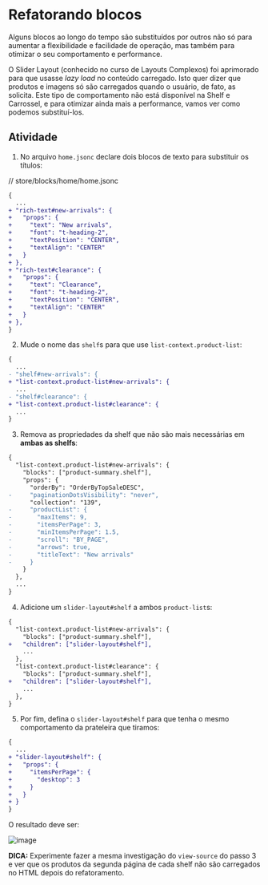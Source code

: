# Refatorando blocos

Alguns blocos ao longo do tempo são substituídos por outros não só para aumentar a flexibilidade e facilidade de operação, mas também para otimizar o seu comportamento e performance. 

O Slider Layout (conhecido no curso de Layouts Complexos) foi aprimorado para que usasse _lazy load_ no conteúdo carregado. Isto quer dizer que produtos e imagens só são carregados quando o usuário, de fato, as solicita. Este tipo de comportamento não está disponível na Shelf e Carrossel, e para otimizar ainda mais a performance, vamos ver como podemos substituí-los.

## Atividade

1. No arquivo `home.jsonc` declare dois blocos de texto para substituir os títulos: 

// store/blocks/home/home.jsonc
```diff
{
  ...
+ "rich-text#new-arrivals": {
+   "props": {
+     "text": "New arrivals",
+     "font": "t-heading-2",
+     "textPosition": "CENTER",
+     "textAlign": "CENTER"
+   }
+ },
+ "rich-text#clearance": {
+   "props": {
+     "text": "Clearance",
+     "font": "t-heading-2",
+     "textPosition": "CENTER",
+     "textAlign": "CENTER"
+   }
+ },
}
```

2. Mude o nome das `shelf`s para que use `list-context.product-list`: 

```diff
{
  ...
- "shelf#new-arrivals": {
+ "list-context.product-list#new-arrivals": {
  ...
- "shelf#clearance": {
+ "list-context.product-list#clearance": {
  ...
}
```

3. Remova as propriedades da shelf que não são mais necessárias em **ambas as shelfs**:

```diff
{
  "list-context.product-list#new-arrivals": {
    "blocks": ["product-summary.shelf"],
    "props": {
      "orderBy": "OrderByTopSaleDESC",
-     "paginationDotsVisibility": "never",
      "collection": "139",
-     "productList": {
-       "maxItems": 9,
-       "itemsPerPage": 3,
-       "minItemsPerPage": 1.5,
-       "scroll": "BY_PAGE",
-       "arrows": true,
-       "titleText": "New arrivals"
-     }
    }
  },
  ...
}
```

4. Adicione um `slider-layout#shelf` a ambos `product-list`s: 

```diff
{
  "list-context.product-list#new-arrivals": {
    "blocks": ["product-summary.shelf"],
+   "children": ["slider-layout#shelf"],
    ...
  },
  "list-context.product-list#clearance": {
    "blocks": ["product-summary.shelf"],
+   "children": ["slider-layout#shelf"],
    ...
  },
}
```

5. Por fim, defina o `slider-layout#shelf` para que tenha o mesmo comportamento da prateleira que tiramos: 

```diff
{
  ...
+ "slider-layout#shelf": {
+   "props": {
+     "itemsPerPage": {
+       "desktop": 3
+     }
+   }
+ }
}
```

O resultado deve ser: 

![image](https://user-images.githubusercontent.com/18701182/93842015-c977e700-fc6b-11ea-8cf5-0678a5f890fa.png)

**DICA:** Experimente fazer a mesma investigação do `view-source` do passo 3 e ver que os produtos da segunda página de cada shelf não são carregados no HTML depois do refatoramento.
